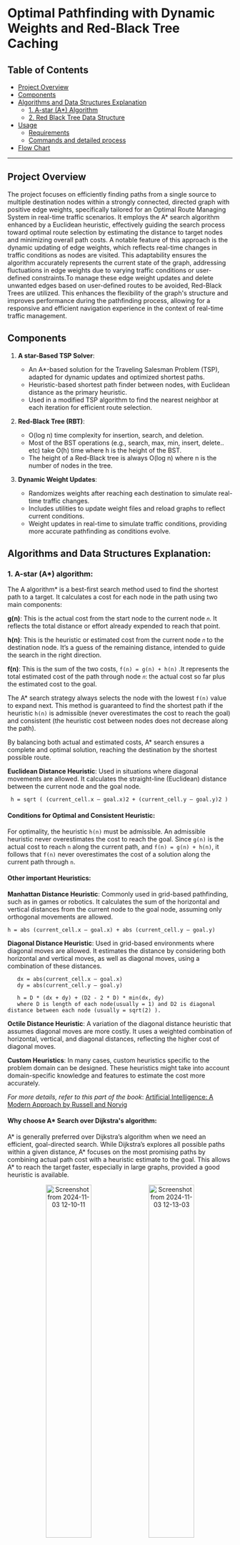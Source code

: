 # Optimal Pathfinding with Dynamic Weights and Red-Black Tree Caching

## Table of Contents

- [Project Overview](#project-overview)
- [Components](#components)
- [Algorithms and Data Structures Explanation](#algorithms-and-data-structures-explanation)
  - [1. A-star (A*) Algorithm](#1-a-star-a-algorithm)
  - [2. Red Black Tree Data Structure](#2-red-black-tree-data-structure)
- [Usage](#usage)
  - [Requirements](#requirements)
  - [Commands and detailed process](#commands-and-detailed-process)
- [Flow Chart](#flow-chart)

---

## Project Overview

The project focuses on efficiently finding paths from a single source to multiple destination nodes within a strongly connected, directed graph with positive edge weights, specifically tailored for an Optimal Route Managing System in real-time traffic scenarios. It employs the A* search algorithm enhanced by a Euclidean heuristic, effectively guiding the search process toward optimal route selection by estimating the distance to target nodes and minimizing overall path costs. A notable feature of this approach is the dynamic updating of edge weights, which reflects real-time changes in traffic conditions as nodes are visited. This adaptability ensures the algorithm accurately represents the current state of the graph, addressing fluctuations in edge weights due to varying traffic conditions or user-defined constraints.To manage these edge weight updates and delete unwanted edges based on user-defined routes to be avoided, Red-Black Trees are utilized. This enhances the flexibility of the graph's structure and improves performance during the pathfinding process, allowing for a responsive and efficient navigation experience in the context of real-time traffic management.

## Components

1. **A star-Based TSP Solver**:
   - An A*-based solution for the Traveling Salesman Problem (TSP), adapted for dynamic updates and optimized shortest paths.
   - Heuristic-based shortest path finder between nodes, with Euclidean distance as the primary heuristic.
   - Used in a modified TSP algorithm to find the nearest neighbor at each iteration for efficient route selection.

2. **Red-Black Tree (RBT)**:
   - O(log n) time complexity for insertion, search, and deletion.
   - Most of the BST operations (e.g., search, max, min, insert, delete.. etc) take O(h) time where h is the height of the BST.
   - The height of a Red-Black tree is always O(log n) where n is the number of nodes in the tree.

3. **Dynamic Weight Updates**:
   - Randomizes weights after reaching each destination to simulate real-time traffic changes.
   - Includes utilities to update weight files and reload graphs to reflect current conditions.
   - Weight updates in real-time to simulate traffic conditions, providing more accurate pathfinding as conditions evolve.

## Algorithms and Data Structures Explanation:

### 1. A-star (A\*) algorithm: 

The A algorithm* is a best-first search method used to find the shortest path to a target. It calculates a cost for each node in the path using two main components:

**g(n)**: This is the actual cost from the start node to the current node `𝑛`. It reflects the total distance or effort already expended to reach that point.

**h(n)**: This is the heuristic or estimated cost from the current node `𝑛` to the destination node. It’s a guess of the remaining distance, intended to guide the search in the right direction.

**f(n)**: This is the sum of the two costs, `f(n) = g(n) + h(n)` .It represents the total estimated cost of the path through node `𝑛`: the actual cost so far plus the estimated cost to the goal.

The A* search strategy always selects the node with the lowest `f(n)` value to expand next. This method is guaranteed to find the shortest path if the heuristic `h(n)` is admissible (never overestimates the cost to reach the goal) and consistent (the heuristic cost between nodes does not decrease along the path).

By balancing both actual and estimated costs, A* search ensures a complete and optimal solution, reaching the destination by the shortest possible route.

**Euclidean Distance Heuristic**: Used in situations where diagonal movements are allowed. It calculates the straight-line (Euclidean) distance between the current node and the goal node. 
```
 h = sqrt ( (current_cell.x – goal.x)2 + (current_cell.y – goal.y)2 )
```

#### Conditions for Optimal and Consistent Heuristic:

For optimality, the heuristic `h(n)` must be admissible. An admissible heuristic never overestimates the cost to reach the goal. Since `g(n)` is the actual cost to reach `n` along the current path, and `f(n) = g(n) + h(n)`, it follows that `f(n)` never overestimates the cost of a solution along the current path through `n`.

#### Other important Heuristics:
**Manhattan Distance Heuristic**: Commonly used in grid-based pathfinding, such as in games or robotics. It calculates the sum of the horizontal and vertical distances from the current node to the goal node, assuming only orthogonal movements are allowed.
```
h = abs (current_cell.x – goal.x) + abs (current_cell.y – goal.y)
```

**Diagonal Distance Heuristic**: Used in grid-based environments where diagonal moves are allowed. It estimates the distance by considering both horizontal and vertical moves, as well as diagonal moves, using a combination of these distances.
```
   dx = abs(current_cell.x – goal.x)
   dy = abs(current_cell.y – goal.y)
   
   h = D * (dx + dy) + (D2 - 2 * D) * min(dx, dy)
   where D is length of each node(usually = 1) and D2 is diagonal distance between each node (usually = sqrt(2) ). 
```

**Octile Distance Heuristic**: A variation of the diagonal distance heuristic that assumes diagonal moves are more costly. It uses a weighted combination of horizontal, vertical, and diagonal distances, reflecting the higher cost of diagonal moves.

**Custom Heuristics**: In many cases, custom heuristics specific to the problem domain can be designed. These heuristics might take into account domain-specific knowledge and features to estimate the cost more accurately.

_For more details, refer to this part of the book_: [Artificial Intelligence: A Modern Approach by Russell and Norvig](https://people.engr.tamu.edu/guni/csce421/files/AI_Russell_Norvig.pdf#page=111)

#### Why choose A* Search over Dijkstra's algorithm:
A* is generally preferred over Dijkstra’s algorithm when we need an efficient, goal-directed search. While Dijkstra’s explores all possible paths within a given distance, A* focuses on the most promising paths by combining actual path cost with a heuristic estimate to the goal. This allows A* to reach the target faster, especially in large graphs, provided a good heuristic is available.

<p align="center">
  <img src="https://github.com/user-attachments/assets/b93bb35b-1c43-4ba7-b13e-f3d72d418e70" alt="Screenshot from 2024-11-03 12-10-11" width="45%">
  <img src="https://github.com/user-attachments/assets/5472306c-22fd-4537-b05b-dd2a8caf01d4" alt="Screenshot from 2024-11-03 12-13-03" width="45%">

 _This above image depicts how effective A* search algorithm performs over dijkstra's when a source and destination is fixed_
</p>

### 2. Red Black Tree Data Structure: 
The Red-Black Tree is a balanced binary search tree (BST) that ensures O(log n) complexity for insertion, deletion, and search operations. Unlike regular BSTs, which can degrade to O(n) time in worst cases (like a skewed tree), a Red-Black Tree maintains a balanced structure, making it highly efficient for dynamic datasets.

#### Self Balancing property:
The self balancing property is solely responsible for a RB Tree to perform operations in O(log n) complexity including the worst cases.
 
 - Node Color: Each node is either red or black.
 - Root Property: The root of the tree is always black.
 - Red Property: Red nodes cannot have red children (no two consecutive red nodes on any path).
 - Black Property: Every path from a node to its descendant null nodes (leaves) has the same number of black nodes.
 - Leaf Property: All leaves (NIL nodes) are black.

To uphold these properties, Red-Black Trees utilize rotations and recoloring during inserts and deletes. After each insertion or deletion, the tree checks for property violations and applies either a left or right rotation, alongside recoloring, to restore balance.
 
#### RB Tree Usage in this Project:
When multiple destinations are input by the user, our project allows users to specify certain edges to avoid, enhancing user control over the path.

##### Purpose: 
To efficiently manage this functionality, we delete specific edges from the graph, as requested by the user.

##### Why RB Tree?  
We store the graph data from graph_data.csv in a Red-Black Tree to ensure that searches and deletions of user-specified “avoided edges” are handled in 
𝑂(log 𝑛) time, a significant improvement over the linear O(n) time complexity.

##### Structuring Graph as RB Tree:
- Edge Structure: Each edge has three attributes: `node1`, `node2`, and `weight`.
- RB Tree Node Design: Each `RB_Node` in the Red-Black Tree represents an edge and stores these attributes.
- To keep the Red-Black Tree ordered, each node needs a unique property for comparison. Here, we use `node1` as the main attribute for sorting. If two edges have the same `node1`, we then 
compare their `node2` values. This two-level comparison guarantees that each `RB_Node` is unique because the graph only allows one direct edge from `node1` to `node2`.

## Usage   

### Requirements:
- **Compiler**: GCC or similar with support for C99 or above.
- **Libraries**: Standard libraries (`stdio.h`, `stdlib.h`, `math.h`, `limits.h`, `time.h`) included.

### Commands and detailed process:
1. **Clone the GitHub repository and navigate to the project directory:**
   ```
   git clone https://github.com/PolisettyTharunSai/project---optimal-route-managing-system.git
   cd project---optimal-route-managing-system
   ```
2. **Input file description**
- The repository itself contains an input file named `graph_data.csv`.
- For giving custom inputs follow these commands.
  ```
  vim graph_data.csv
  ```
  here you would see the original input file data, copy and paste in other file if required.
  - To add a directed *edge from node1 to node2* with a *weight of w*.  
  -  ```
     <node1>,<node2>,<w>
     ```
   ### Example (the file should look like this):
     ```
      0,1,10
      0,2,7
      0,3,15
      0,4,6
      1,0,12
      1,2,3
      1,3,11
      1,4,8
      2,0,14
      2,1,1
      2,3,4
      2,4,13
      3,0,5
      3,1,17
      3,2,2
      3,4,10
      4,0,8
      4,1,16
      4,2,1
      4,3,9
     ```
3. **Compiling the Code**
   ```
   gcc -o main main.c -lm
   ```
4. **Run the code**
   ```
   ./main
   ```
5. **Output description:**
   The Program promises to output the Total minimum path cost to cover all the destinations and the Optimal path through which the minimum cost is obtained.
Output also include warnings for any violations occured during the input.

Here is an example testcase for better understanding of input formatting and output expectation.

   ```
      Enter the number of edges to exclude: 0
      Enter the source city (0 to 4): 3
      Enter the number of destinations: 1
      Enter the destination cities (0 to 4):
      Destination 1: 1
      Path: 3 -> 2 -> 1
      Total minimal path cost to cover all destinations: 3
   ```

When we have executed the command once you would observe there will be a change of edge weights in `graph_data.csv` file. Which simulates the dynamic traffic updation by randomly assigning weights.
Please check the `graph_data.csv` again to check wheter the intended input is present or not.

   ```
      Enter the number of edges to exclude: 1
      Enter edge to exclude (node1,node2): 3,2
      Enter the source city (0 to 4): 3
      Enter the number of destinations: 1
      Enter the destination cities (0 to 4):
      Destination 1: 1
      Path: 3 -> 4 -> 2 -> 1
      Total minimal path cost to cover all destinations: 12
   ```
Again running for the original `graph_data.csv` this time excluding an edge from 3 to 2 which makes the shortest path changed from the first case. 

## Flow chart: 
Our project focuses on identifying the nearest destination from the current node by utilizing the A* search algorithm. This process is repeated iteratively until all destination nodes have been visited. The flowchart below provides a clearer and more representation of this approach, illustrating the inputs and outputs involved in the overall process.
   
![Flowchart (1)](https://github.com/user-attachments/assets/01801169-5646-41ae-b790-5e2abcd952cb)# route_management
